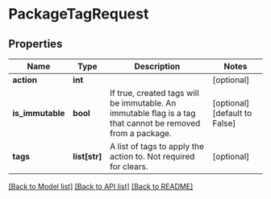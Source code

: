 # PackageTagRequest

## Properties
Name | Type | Description | Notes
------------ | ------------- | ------------- | -------------
**action** | **int** |  | [optional] 
**is_immutable** | **bool** | If true, created tags will be immutable. An immutable flag is a tag that cannot be removed from a package. | [optional] [default to False]
**tags** | **list[str]** | A list of tags to apply the action to. Not required for clears. | [optional] 

[[Back to Model list]](../README.md#documentation-for-models) [[Back to API list]](../README.md#documentation-for-api-endpoints) [[Back to README]](../README.md)


